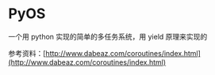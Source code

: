 # PyOS
一个用 python 实现的简单的多任务系统，用 yield 原理来实现的

参考资料：[http://www.dabeaz.com/coroutines/index.html](http://www.dabeaz.com/coroutines/index.html)
